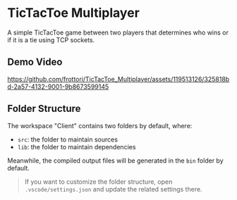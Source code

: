 # TicTacToe Multiplayer 

A simple TicTacToe game between two players that determines who wins or if it is a tie using TCP sockets.

## Demo Video

https://github.com/frottori/TicTacToe_Multiplayer/assets/119513126/325818bd-2a57-4132-9001-9b8673599145

## Folder Structure

The workspace "Client" contains two folders by default, where:

- `src`: the folder to maintain sources
- `lib`: the folder to maintain dependencies

Meanwhile, the compiled output files will be generated in the `bin` folder by default.

> If you want to customize the folder structure, open `.vscode/settings.json` and update the related settings there.
